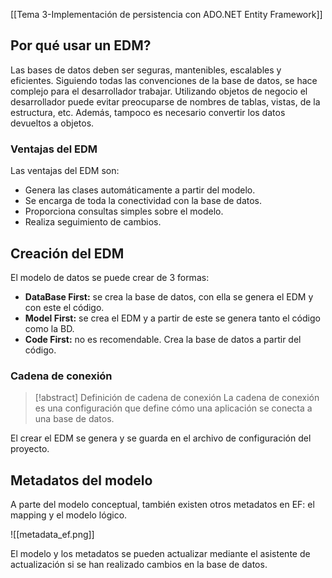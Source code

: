 [[Tema 3-Implementación de persistencia con ADO.NET Entity Framework]]

## Por qué usar un EDM?
Las bases de datos deben ser seguras, mantenibles, escalables y eficientes. Siguiendo todas las convenciones de la base de datos, se hace complejo para el desarrollador trabajar. Utilizando objetos de negocio el desarrollador puede evitar preocuparse de nombres de tablas, vistas, de la estructura, etc. Además, tampoco es necesario convertir los datos devueltos a objetos.

### Ventajas del EDM
Las ventajas del EDM son:
+ Genera las clases automáticamente a partir del modelo. 
+ Se encarga de toda la conectividad con la base de datos. 
+ Proporciona consultas simples sobre el modelo.
+ Realiza seguimiento de cambios.

## Creación del EDM
El modelo de datos se puede crear de 3 formas:
+ **DataBase First:** se crea la base de datos, con ella se genera el EDM y con este el código.
+ **Model First:** se crea el EDM y a partir de este se genera tanto el código como la BD.
+ **Code First:** no es recomendable. Crea la base de datos a partir del código.

### Cadena de conexión
> [!abstract] Definición de cadena de conexión
> La cadena de conexión es una configuración que define cómo una aplicación se conecta a una base de datos.

El crear el EDM se genera y se guarda en el archivo de configuración del proyecto. 

## Metadatos del modelo
A parte del modelo conceptual, también existen otros metadatos en EF: el mapping y el modelo lógico.

![[metadata_ef.png]]

El modelo y los metadatos se pueden actualizar mediante el asistente de actualización si se han realizado cambios en la base de datos.